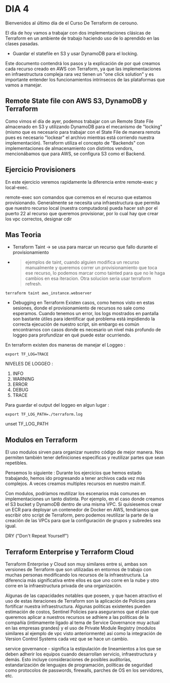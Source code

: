 # DIA 4
Bienvenidos al último día de el Curso De Terraform de cerouno.

El día de hoy vamos a trabajar con dos implementaciones clásicas de Terraform en un ambiente de trabajo haciendo uso de lo aprendido en las clases pasadas.

* Guardar el statefile en S3 y usar DynamoDB para el locking.

Este documento contendrá los pasos y la explicación de por qué creamos cada recurso creado en AWS con Terraform, ya que las implementaciones en infraestructura compleja rara vez tienen un "one click solution" y es importante entender los funcionamientos intrínsecos de las plataformas que vamos a manejar.


## Remote State file con AWS S3, DynamoDB y Terraform
Como vimos el día de ayer, podemos trabajar con un Remote State File almacenado en S3 y utilizando DynamoDB para el mecanismo de "locking" (mismo que es necesario para trabajar con el State File de manera remota pues es necesario "lockear" el archivo mientras está corriendo nuestra implementación). Terraform utiliza el concepto de "Backends" con implementaciones de almacenamiento con distintos vendors, mencionábamos que para AWS, se configura S3 como el Backend.





## Ejercicio Provisioners
En este ejercicio veremos rapidamente la diferencia entre remote-exec y local-exec. 

remote-exec son comandos que corremos en el recurso que estamos provisionando. Generalmente se necesita una infraestructura que permita que nuestro recurso local (nuestra computadora) pueda hacer ssh por el puerto 22 al recurso que queremos provisionar, por lo cual hay que crear los vpc correctos, designar cdir




## Mas Teoria
* Terraform Taint -> se usa para marcar un recurso que fallo durante el provisionamiento
- > ejemplos de taint, cuando alguien modifica un recurso manualmente y queremos correr un provisionamiento que toca ese recurso, lo podemos marcar como tainted para que no le haga cambios en esa iteracion. Otra solucion seria usar terraform refresh.

```
terraform taint aws_instance.webserver
```


* Debugging en Terraform
Existen casos, como hemos visto en estas sesiones, donde el provisionamiento de recursos no sale como esperamos. Cuando tenemos un error, los logs mostrados en pantalla son bastante útiles para identificar qué problema está impidiendo la correcta ejecución de nuestro script, sin embargo es común encontrarnos con casos donde es necesario un nivel más profundo de loggeo para profundizar en qué puede estar ocurriendo.

En terraform existen dos maneras de manejar el Loggeo :
```
export TF_LOG=TRACE
```

NIVELES DE LOGGEO : 
1. INFO
2. WARNING
3. ERROR
4. DEBUG
5. TRACE

Para guardar el output del loggeo en algun lugar :
```
export TF_LOG_PATH=./terraform.log
```

unset TF_LOG_PATH

## Modulos en Terraform
El uso modulos sirven para organizar nuestro código de mejor manera. Nos permiten también tener definiciones específicas y reutilizar partes que sean repetibles.

Pensemos lo siguiente :
Durante los ejercicios que hemos estado trabajando, hemos ido progresando a tener archivos cada vez más complejos. A veces creamos multiples recursos en nuestro main.tf.

Con modulos, podríamos reutilizar los escenarios más comunes en implementaciones un tanto distinta. Por ejemplo, en el caso donde creamos el S3 bucket y DynamoDB dentro de una misma VPC. Si quisiesemos crear un ECR para deployar un contenedor de Docker en AWS, tendríamos que escribir otro script de Terraform, pero podemos reutilizar la parte de la creación de las VPCs para que la configuración de grupos y subredes sea igual. 

DRY ("Don't Repeat Yourself") 


## Terraform Enterprise y Terraform Cloud
Terraform Enterprise y Cloud son muy similares entre si, ambas son versiones de Terraform que son utilizadas en entornos de trabajo con muchas personas modificando los recursos de la infraestructura. La diferencia más significativa entre ellos es que uno corre en la nube y otro corre en la infraestructura privada de una organización.

Algunas de las capacidades notables que poseen, y que hacen atractivo el uso de estas iteraciones de Terraform son la aplicación de Policies para fortificar nuestra infraestructura.
Algunas politicas existentes pueden estimación de costos, Sentinel Policies para asegurarnos que el plan que queremos aplicar a nuestros recursos se adhiere a las políticas de la compañía (íntimamente ligado al tema de Service Governance muy actual en las empresas grandes) y el uso de Private Module Registry (modulos similares al ejemplo de vpc visto anteriormente) así como la integración de Version Control Systems cada vez que se hace un cambio.

service governance - significa la estipulación de lineamientos a los que se deben adherir los equipos cuando desarrollan servicio, infraestructura y demás. Esto incluye consideraciones de posibles auditorías, estandarización de lenguajes de programación, políticas de seguridad como protocolos de passwords, firewalls, parches de OS en los servidores, etc.